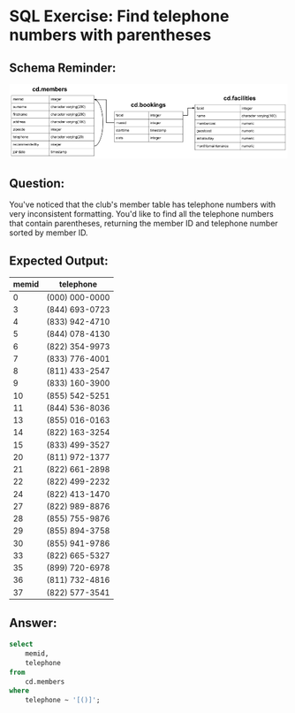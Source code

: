 # SQL Exercise: Find telephone numbers with parentheses

## Schema Reminder:

![Schema Diagram](../__resources/image.png)

## Question:

You've noticed that the club's member table has telephone numbers with very inconsistent formatting. You'd like to find all the telephone numbers that contain parentheses, returning the member ID and telephone number sorted by member ID.

## Expected Output:

| memid | telephone      |
| ----- | -------------- |
| 0     | (000) 000-0000 |
| 3     | (844) 693-0723 |
| 4     | (833) 942-4710 |
| 5     | (844) 078-4130 |
| 6     | (822) 354-9973 |
| 7     | (833) 776-4001 |
| 8     | (811) 433-2547 |
| 9     | (833) 160-3900 |
| 10    | (855) 542-5251 |
| 11    | (844) 536-8036 |
| 13    | (855) 016-0163 |
| 14    | (822) 163-3254 |
| 15    | (833) 499-3527 |
| 20    | (811) 972-1377 |
| 21    | (822) 661-2898 |
| 22    | (822) 499-2232 |
| 24    | (822) 413-1470 |
| 27    | (822) 989-8876 |
| 28    | (855) 755-9876 |
| 29    | (855) 894-3758 |
| 30    | (855) 941-9786 |
| 33    | (822) 665-5327 |
| 35    | (899) 720-6978 |
| 36    | (811) 732-4816 |
| 37    | (822) 577-3541 |

## Answer:
```sql
select
    memid,
    telephone
from
    cd.members
where
    telephone ~ '[()]';
```